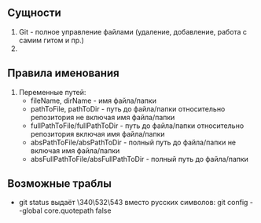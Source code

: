 ## Сущности
1. Git - полное управление файлами (удаление, добавление, работа с самим гитом и пр.)
2. 

## Правила именования
1. Переменные путей: 
    - fileName, dirName - имя файла/папки
    - pathToFile, pathToDir - путь до файла/папки относительно репозитория не включая имя файла/папки
    - fullPathToFile/fullPathToDir - путь до файла/папки относительно репозитория включая имя файла/папки
    - absPathToFile/absPathToDir - полный путь до файла/папки не включая имя файла/папки
    - absFullPathToFile/absFullPathToDir - полный путь до файла/папки

## Возможные траблы
 - git status выдаёт \340\532\543 вместо русских символов: git config --global core.quotepath false
